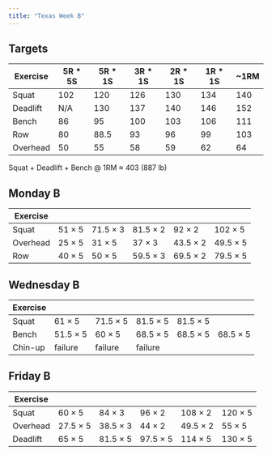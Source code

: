 ```yaml
---
title: "Texas Week B"
---
```



## Targets

| Exercise | 5R * 5S | 5R * 1S | 3R * 1S | 2R * 1S | 1R * 1S |  ~1RM   |
| ---      | ------- | ------- | ------- | ------- | ------- | ------- |
| Squat    |   102   |   120   |   126   |   130   |   134   |   140   |
| Deadlift |   N/A   |   130   |   137   |   140   |   146   |   152   |
| Bench    |   86   |  95   |   100   |   103   |   106   |   111   |
| Row      |   80   |  88.5   |   93   |   96   |   99   |   103   |
| Overhead |   50   |  55   |   58   |   59   |   62   |   64   |


Squat + Deadlift + Bench @ 1RM ≈ 403 (887 lb)
    
## Monday B

| Exercise |     |     |     |     |     |
| ---      | --- | --- | --- | --- | --- |
| Squat    | 51 × 5 | 71.5 × 3 | 81.5 × 2 | 92 × 2 | 102 × 5 | 102 × 5 | 102 × 5 | 102 × 5 | 102 × 5 |
| Overhead | 25 × 5 | 31 × 5 | 37 × 3 | 43.5 × 2 | 49.5 × 5 | 49.5 × 5 | 49.5 × 5 | 49.5 × 5 | 49.5 × 5 |
| Row      | 40 × 5 | 50 × 5 | 59.5 × 3 | 69.5 × 2 | 79.5 × 5 | 79.5 × 5 | 79.5 × 5 | 79.5 × 5 | 79.5 × 5 |

## Wednesday B

| Exercise |     |     |     |     |     |
| ---      | --- | --- | --- | --- | --- |
| Squat    | 61 × 5 | 71.5 × 5 | 81.5 × 5 | 81.5 × 5 |
| Bench    | 51.5 × 5 | 60 × 5 | 68.5 × 5 | 68.5 × 5 | 68.5 × 5 |
| Chin-up  | failure | failure | failure |

## Friday B

| Exercise |     |     |     |     |     |
| ---      | --- | --- | --- | --- | --- |
| Squat    | 60 × 5 | 84 × 3 | 96 × 2 | 108 × 2 | 120 × 5 |
| Overhead | 27.5 × 5 | 38.5 × 3 | 44 × 2 | 49.5 × 2 | 55 × 5 |
| Deadlift | 65 × 5 | 81.5 × 5 | 97.5 × 5 | 114 × 5 | 130 × 5 |

